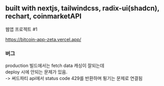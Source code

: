 ## built with nextjs, tailwindcss, radix-ui(shadcn), rechart, coinmarketAPI

웹앱 프로젝트 #1

https://bitcoin-app-zeta.vercel.app/

### 버그
production 빌드에서는 fetch data 캐싱이 잘되는데   
deploy 시에 안되는 문제가 있음.    
-> 써드파티 api에서 status code 429를 반환하며
튕기는 문제로 연결됨
